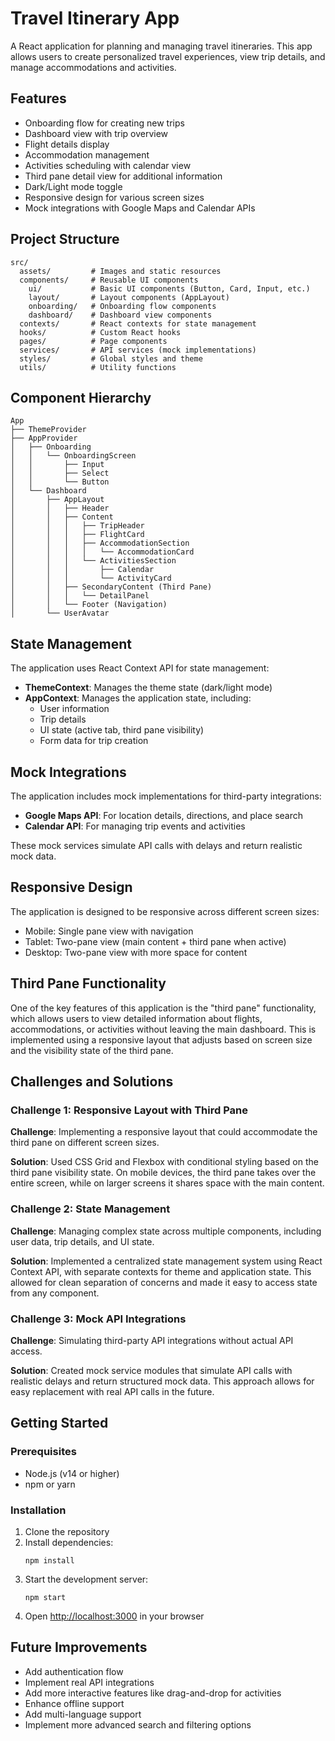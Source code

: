 # Travel Itinerary App

A React application for planning and managing travel itineraries. This app allows users to create personalized travel experiences, view trip details, and manage accommodations and activities.

## Features

- Onboarding flow for creating new trips
- Dashboard view with trip overview
- Flight details display
- Accommodation management
- Activities scheduling with calendar view
- Third pane detail view for additional information
- Dark/Light mode toggle
- Responsive design for various screen sizes
- Mock integrations with Google Maps and Calendar APIs

## Project Structure

```
src/
  assets/         # Images and static resources
  components/     # Reusable UI components
    ui/           # Basic UI components (Button, Card, Input, etc.)
    layout/       # Layout components (AppLayout)
    onboarding/   # Onboarding flow components
    dashboard/    # Dashboard view components
  contexts/       # React contexts for state management
  hooks/          # Custom React hooks
  pages/          # Page components
  services/       # API services (mock implementations)
  styles/         # Global styles and theme
  utils/          # Utility functions
```

## Component Hierarchy

```
App
├── ThemeProvider
├── AppProvider
│   ├── Onboarding
│   │   └── OnboardingScreen
│   │       ├── Input
│   │       ├── Select
│   │       └── Button
│   └── Dashboard
│       ├── AppLayout
│       │   ├── Header
│       │   ├── Content
│       │   │   ├── TripHeader
│       │   │   ├── FlightCard
│       │   │   ├── AccommodationSection
│       │   │   │   └── AccommodationCard
│       │   │   └── ActivitiesSection
│       │   │       ├── Calendar
│       │   │       └── ActivityCard
│       │   ├── SecondaryContent (Third Pane)
│       │   │   └── DetailPanel
│       │   └── Footer (Navigation)
│       └── UserAvatar
```

## State Management

The application uses React Context API for state management:

- **ThemeContext**: Manages the theme state (dark/light mode)
- **AppContext**: Manages the application state, including:
  - User information
  - Trip details
  - UI state (active tab, third pane visibility)
  - Form data for trip creation

## Mock Integrations

The application includes mock implementations for third-party integrations:

- **Google Maps API**: For location details, directions, and place search
- **Calendar API**: For managing trip events and activities

These mock services simulate API calls with delays and return realistic mock data.

## Responsive Design

The application is designed to be responsive across different screen sizes:

- Mobile: Single pane view with navigation
- Tablet: Two-pane view (main content + third pane when active)
- Desktop: Two-pane view with more space for content

## Third Pane Functionality

One of the key features of this application is the "third pane" functionality, which allows users to view detailed information about flights, accommodations, or activities without leaving the main dashboard. This is implemented using a responsive layout that adjusts based on screen size and the visibility state of the third pane.

## Challenges and Solutions

### Challenge 1: Responsive Layout with Third Pane

**Challenge**: Implementing a responsive layout that could accommodate the third pane on different screen sizes.

**Solution**: Used CSS Grid and Flexbox with conditional styling based on the third pane visibility state. On mobile devices, the third pane takes over the entire screen, while on larger screens it shares space with the main content.

### Challenge 2: State Management

**Challenge**: Managing complex state across multiple components, including user data, trip details, and UI state.

**Solution**: Implemented a centralized state management system using React Context API, with separate contexts for theme and application state. This allowed for clean separation of concerns and made it easy to access state from any component.

### Challenge 3: Mock API Integrations

**Challenge**: Simulating third-party API integrations without actual API access.

**Solution**: Created mock service modules that simulate API calls with realistic delays and return structured mock data. This approach allows for easy replacement with real API calls in the future.

## Getting Started

### Prerequisites

- Node.js (v14 or higher)
- npm or yarn

### Installation

1. Clone the repository
2. Install dependencies:
   ```
   npm install
   ```
3. Start the development server:
   ```
   npm start
   ```
4. Open [http://localhost:3000](http://localhost:3000) in your browser

## Future Improvements

- Add authentication flow
- Implement real API integrations
- Add more interactive features like drag-and-drop for activities
- Enhance offline support
- Add multi-language support
- Implement more advanced search and filtering options
